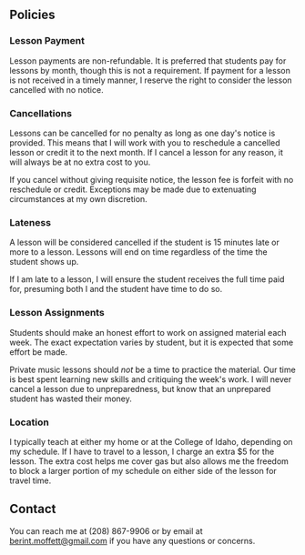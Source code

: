 ## Policies

### Lesson Payment

Lesson payments are non-refundable. It is preferred that students pay for
lessons by month, though this is not a requirement. If payment for a lesson is
not received in a timely manner, I reserve the right to consider the lesson
cancelled with no notice.

### Cancellations

Lessons can be cancelled for no penalty as long as one day's notice is provided.
This means that I will work with you to reschedule a cancelled lesson or credit
it to the next month. If I cancel a lesson for any reason, it will always be at
no extra cost to you. 

If you cancel without giving requisite notice, the lesson fee is forfeit with no
reschedule or credit. Exceptions may be made due to extenuating circumstances at
my own discretion.

### Lateness

A lesson will be considered cancelled if the student is 15 minutes late or more
to a lesson. Lessons will end on time regardless of the time the student shows
up. 

If I am late to a lesson, I will ensure the student receives the full time paid
for, presuming both I and the student have time to do so. 

### Lesson Assignments

Students should make an honest effort to work on assigned material each week.
The exact expectation varies by student, but it is expected that some effort be
made. 

Private music lessons should *not* be a time to practice the material. Our time
is best spent learning new skills and critiquing the week's work. I will never
cancel a lesson due to unpreparedness, but know that an unprepared student has
wasted their money. 

### Location

I typically teach at either my home or at the College of Idaho, depending on my
schedule. If I have to travel to a lesson, I charge an extra $5 for the lesson.
The extra cost helps me cover gas but also allows me the freedom to block a
larger portion of my schedule on either side of the lesson for travel time.

## Contact

You can reach me at (208) 867-9906 or by email at berint.moffett@gmail.com if
you have any questions or concerns.
